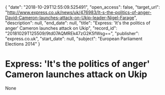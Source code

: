 {
  "date": "2018-10-29T12:55:09.525491", 
  "open_access": false, 
  "target_url": "http://www.express.co.uk/news/uk/476983/It-s-the-politics-of-anger-David-Cameron-launches-attack-on-Ukip-leader-Nigel-Farage", 
  "description": null, 
  "end_date": null, 
  "title": "Express: 'It's the politics of anger' Cameron launches attack on Ukip", 
  "record_id": "20181029T125509/9td07AQMREk47zG2K5fWsg==", 
  "publisher": "express.co.uk", 
  "start_date": null, 
  "subject": "European Parliament Elections 2014"
}

# Express: 'It's the politics of anger' Cameron launches attack on Ukip

None